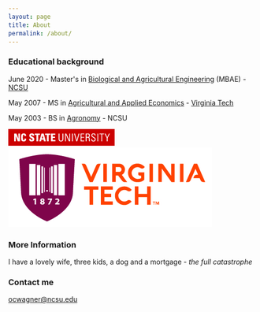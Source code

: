 ```yaml
---
layout: page
title: About
permalink: /about/
---
```


### Educational background

June 2020 - Master's in [Biological and Agricultural Engineering](https://www.bae.ncsu.edu/) (MBAE) - [NCSU](https://www.ncsu.edu/)

May 2007 - MS in [Agricultural and Applied Economics](https://aaec.vt.edu/) - [Virginia Tech](https://vt.edu/)

May 2003 - BS in [Agronomy](https://cals.ncsu.edu/crop-and-soil-sciences/) - NCSU

![](https://raw.githubusercontent.com/ocwagner/ocwagner.github.io/master/images/ncsu.png)
![](https://raw.githubusercontent.com/ocwagner/ocwagner.github.io/master/images/vt.jpg)

### More Information

I have a lovely wife, three kids, a dog and a mortgage - *the full catastrophe*

### Contact me

[ocwagner@ncsu.edu](mailto:ocwagner@ncsu.edu)
